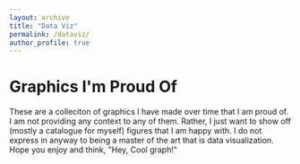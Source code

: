 ```yaml
---
layout: archive
title: "Data Viz"
permalink: /dataviz/
author_profile: true
---
```


Graphics I'm Proud Of
======

These are a colleciton of graphics I have made over time that I am proud of. I am not providing any context to any of them. Rather, I just want to show off (mostly a catalogue for myself) figures that I am happy with. I do not express in anyway to being a master of the art that is data visualization. Hope you enjoy and think, "Hey, Cool graph!"

<!-- Gallery: Row 1 ->

<img src="" width="33%"></img> <img src="" width="33%"></img> <img src="" width="33%"></img>

<!-- Gallery: Row 2 ->
